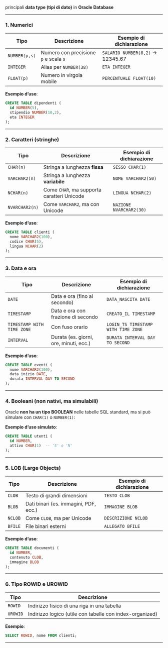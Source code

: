 

 principali **data type (tipi di dato)** in **Oracle Database**

---

### 1. **Numerici**

| Tipo          | Descrizione                           | Esempio di dichiarazione         |
| ------------- | ------------------------------------- | -------------------------------- |
| `NUMBER(p,s)` | Numero con precisione `p` e scala `s` | `SALARIO NUMBER(8,2)` → 12345.67 |
| `INTEGER`     | Alias per `NUMBER(38)`                | `ETA INTEGER`                    |
| `FLOAT(p)`    | Numero in virgola mobile              | `PERCENTUALE FLOAT(10)`          |

**Esempio d’uso**:

```sql
CREATE TABLE dipendenti (
  id NUMBER(5),
  stipendio NUMBER(10,2),
  eta INTEGER
);
```

---

###  2. **Caratteri (stringhe)**

| Tipo           | Descrizione                                | Esempio di dichiarazione |
| -------------- | ------------------------------------------ | ------------------------ |
| `CHAR(n)`      | Stringa a lunghezza **fissa**              | `SESSO CHAR(1)`          |
| `VARCHAR2(n)`  | Stringa a lunghezza **variabile**          | `NOME VARCHAR2(50)`      |
| `NCHAR(n)`     | Come `CHAR`, ma supporta caratteri Unicode | `LINGUA NCHAR(2)`        |
| `NVARCHAR2(n)` | Come `VARCHAR2`, ma con Unicode            | `NAZIONE NVARCHAR2(30)`  |

**Esempio d’uso**:

```sql
CREATE TABLE clienti (
  nome VARCHAR2(100),
  codice CHAR(5),
  lingua NCHAR(2)
);
```

---

###  3. **Data e ora**

| Tipo                       | Descrizione                            | Esempio di dichiarazione            |
| -------------------------- | -------------------------------------- | ----------------------------------- |
| `DATE`                     | Data e ora (fino al secondo)           | `DATA_NASCITA DATE`                 |
| `TIMESTAMP`                | Data e ora con frazione di secondo     | `CREATO_IL TIMESTAMP`               |
| `TIMESTAMP WITH TIME ZONE` | Con fuso orario                        | `LOGIN_TS TIMESTAMP WITH TIME ZONE` |
| `INTERVAL`                 | Durata (es. giorni, ore, minuti, ecc.) | `DURATA INTERVAL DAY TO SECOND`     |

 **Esempio d’uso**:

```sql
CREATE TABLE eventi (
  nome VARCHAR2(100),
  data_inizio DATE,
  durata INTERVAL DAY TO SECOND
);
```

---

###  4. **Booleani** (non nativi, ma simulabili)

Oracle **non ha un tipo BOOLEAN** nelle tabelle SQL standard, ma si può simulare con `CHAR(1)` o `NUMBER(1)`:

 **Esempio d’uso simulato**:

```sql
CREATE TABLE utenti (
  id NUMBER,
  attivo CHAR(1)  -- 'S' o 'N'
);
```

---

###  5. **LOB (Large Objects)**

| Tipo    | Descrizione                           | Esempio di dichiarazione |
| ------- | ------------------------------------- | ------------------------ |
| `CLOB`  | Testo di grandi dimensioni            | `TESTO CLOB`             |
| `BLOB`  | Dati binari (es. immagini, PDF, ecc.) | `IMMAGINE BLOB`          |
| `NCLOB` | Come `CLOB`, ma per Unicode           | `DESCRIZIONE NCLOB`      |
| `BFILE` | File binari esterni                   | `ALLEGATO BFILE`         |

 **Esempio d’uso**:

```sql
CREATE TABLE documenti (
  id NUMBER,
  contenuto CLOB,
  immagine BLOB
);
```

---

###  6. **Tipo ROWID e UROWID**

| Tipo     | Descrizione                                              |
| -------- | -------------------------------------------------------- |
| `ROWID`  | Indirizzo fisico di una riga in una tabella              |
| `UROWID` | Indirizzo logico (utile con tabelle con index-organized) |

 **Esempio**:

```sql
SELECT ROWID, nome FROM clienti;
```

---

